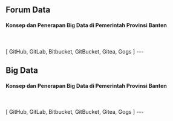 ## Forum Data<span class="gold"></span>

#### Konsep dan Penerapan Big Data di Pemerintah Provinsi Banten
<br>
<br>
<span class="byline">[ GitHub, GitLab, Bitbucket, GitBucket, Gitea, Gogs ]</span>
---
<!-- .slide: data-background-image="assets/md/assets/wallpaper.jpg" data-background-size="100% 100%" -->

## Big Data<span class="gold"></span>
#### Konsep dan Penerapan Big Data di Pemerintah Provinsi Banten
<br>
<br>
<span class="byline">[ GitHub, GitLab, Bitbucket, GitBucket, Gitea, Gogs ]</span>
---
<!-- .slide: data-background-image="assets/md/assets/wallpaper.jpg" data-background-size="100% 100%" -->
